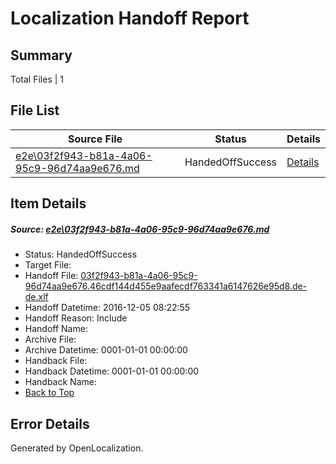# <a name='report-top'></a> Localization Handoff Report

## Summary
 Total Files | 1

## File List
 Source File | Status | Details 
 ----------- | ------ | ------- 
 [e2e\03f2f943-b81a-4a06-95c9-96d74aa9e676.md](https://github.com/OpenLocalizationTestOrg/ol-test0/blob/3c8c99695ca0083ccccdbfd3001c747b8ce6436a/e2e/03f2f943-b81a-4a06-95c9-96d74aa9e676.md) | HandedOffSuccess | [Details](#adecab8679d5c831db6e48d335fb212ce259465e1)

## Item Details
##### <a name='adecab8679d5c831db6e48d335fb212ce259465e1'></a> Source: [e2e\03f2f943-b81a-4a06-95c9-96d74aa9e676.md](https://github.com/OpenLocalizationTestOrg/ol-test0/blob/3c8c99695ca0083ccccdbfd3001c747b8ce6436a/e2e/03f2f943-b81a-4a06-95c9-96d74aa9e676.md)
* Status: HandedOffSuccess
* Target File: 
* Handoff File: [03f2f943-b81a-4a06-95c9-96d74aa9e676.46cdf144d455e9aafecdf763341a6147626e95d8.de-de.xlf](https://github.com/OpenLocalizationTestOrg/ol-test0-handoff/blob/c6a65c424e6ddab2825258675e3afee6caf94a54/ol-handoff/OpenLocalizationTestOrg/ol-test0-dede/qimu/ht/03f2f943-b81a-4a06-95c9-96d74aa9e676.46cdf144d455e9aafecdf763341a6147626e95d8.de-de.xlf)
* Handoff Datetime: 2016-12-05 08:22:55
* Handoff Reason: Include
* Handoff Name: 
* Archive File: 
* Archive Datetime: 0001-01-01 00:00:00
* Handback File: 
* Handback Datetime: 0001-01-01 00:00:00
* Handback Name: 
* [Back to Top](#report-top)


## Error Details

Generated by OpenLocalization.
